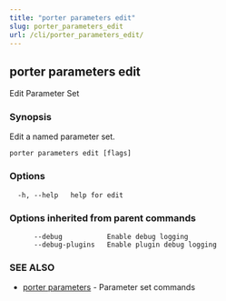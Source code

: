 ```yaml
---
title: "porter parameters edit"
slug: porter_parameters_edit
url: /cli/porter_parameters_edit/
---
```

## porter parameters edit

Edit Parameter Set

### Synopsis

Edit a named parameter set.

```
porter parameters edit [flags]
```

### Options

```
  -h, --help   help for edit
```

### Options inherited from parent commands

```
      --debug           Enable debug logging
      --debug-plugins   Enable plugin debug logging
```

### SEE ALSO

* [porter parameters](/cli/porter_parameters/)	 - Parameter set commands

